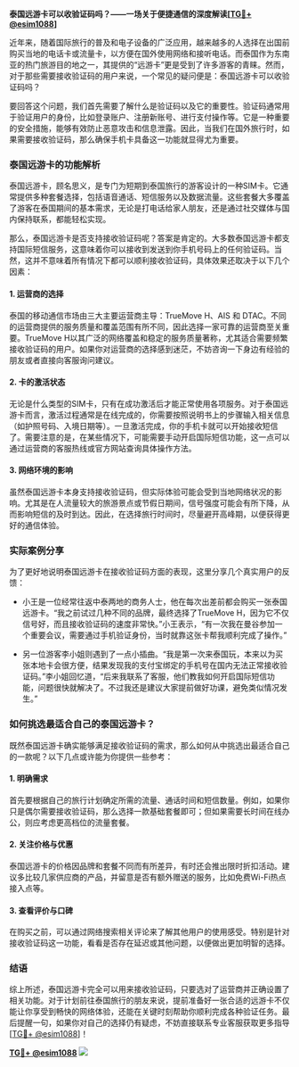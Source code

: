 **泰国远游卡可以收验证码吗？——一场关于便捷通信的深度解读[[TG💪+ @esim1088](https://t.me/s/esim1088)]**

近年来，随着国际旅行的普及和电子设备的广泛应用，越来越多的人选择在出国前购买当地的电话卡或流量卡，以方便在国外使用网络和接听电话。而泰国作为东南亚的热门旅游目的地之一，其提供的“远游卡”更是受到了许多游客的青睐。然而，对于那些需要接收验证码的用户来说，一个常见的疑问便是：泰国远游卡可以收验证码吗？

要回答这个问题，我们首先需要了解什么是验证码以及它的重要性。验证码通常用于验证用户的身份，比如登录账户、注册新账号、进行支付操作等。它是一种重要的安全措施，能够有效防止恶意攻击和信息泄露。因此，当我们在国外旅行时，如果需要接收验证码，那么确保手机卡具备这一功能就显得尤为重要。

### 泰国远游卡的功能解析

泰国远游卡，顾名思义，是专门为短期到泰国旅行的游客设计的一种SIM卡。它通常提供多种套餐选择，包括语音通话、短信服务以及数据流量。这些套餐大多覆盖了游客在泰国期间的基本需求，无论是打电话给家人朋友，还是通过社交媒体与国内保持联系，都能轻松实现。

那么，泰国远游卡是否支持接收验证码呢？答案是肯定的。大多数泰国远游卡都支持国际短信服务，这意味着你可以接收到发送到你手机号码上的任何验证码。当然，这并不意味着所有情况下都可以顺利接收验证码，具体效果还取决于以下几个因素：

#### 1. **运营商的选择**
泰国的移动通信市场由三大主要运营商主导：TrueMove H、AIS 和 DTAC。不同的运营商提供的服务质量和覆盖范围有所不同，因此选择一家可靠的运营商至关重要。TrueMove H以其广泛的网络覆盖和稳定的服务质量著称，尤其适合需要频繁接收验证码的用户。如果你对运营商的选择感到迷茫，不妨咨询一下身边有经验的朋友或者直接向客服询问建议。

#### 2. **卡的激活状态**
无论是什么类型的SIM卡，只有在成功激活后才能正常使用各项服务。对于泰国远游卡而言，激活过程通常是在线完成的，你需要按照说明书上的步骤输入相关信息（如护照号码、入境日期等）。一旦激活完成，你的手机卡就可以开始接收短信了。需要注意的是，在某些情况下，可能需要手动开启国际短信功能，这一点可以通过运营商的客服热线或官方网站查询具体操作方法。

#### 3. **网络环境的影响**
虽然泰国远游卡本身支持接收验证码，但实际体验可能会受到当地网络状况的影响。尤其是在人流量较大的旅游景点或节假日期间，信号强度可能会有所下降，从而影响短信的及时到达。因此，在选择旅行时间时，尽量避开高峰期，以便获得更好的通信体验。

### 实际案例分享

为了更好地说明泰国远游卡在接收验证码方面的表现，这里分享几个真实用户的反馈：

- 小王是一位经常往返中泰两地的商务人士，他在每次出差前都会购买一张泰国远游卡。“我之前试过几种不同的品牌，最终选择了TrueMove H，因为它不仅信号好，而且接收验证码的速度非常快。”小王表示，“有一次我在曼谷参加一个重要会议，需要通过手机验证身份，当时就靠这张卡帮我顺利完成了操作。”

- 另一位游客李小姐则遇到了一点小插曲。“我是第一次来泰国玩，本来以为买张本地卡会很方便，结果发现我的支付宝绑定的手机号在国内无法正常接收验证码。”李小姐回忆道，“后来我联系了客服，他们教我如何开启国际短信功能，问题很快就解决了。不过我还是建议大家提前做好功课，避免类似情况发生。”

### 如何挑选最适合自己的泰国远游卡？

既然泰国远游卡确实能够满足接收验证码的需求，那么如何从中挑选出最适合自己的一款呢？以下几点或许能为你提供一些参考：

#### 1. **明确需求**
首先要根据自己的旅行计划确定所需的流量、通话时间和短信数量。例如，如果你只是偶尔需要接收验证码，那么选择一款基础套餐即可；但如果需要长时间在线办公，则应考虑更高档位的流量套餐。

#### 2. **关注价格与优惠**
泰国远游卡的价格因品牌和套餐不同而有所差异，有时还会推出限时折扣活动。建议多比较几家供应商的产品，并留意是否有额外赠送的服务，比如免费Wi-Fi热点接入点等。

#### 3. **查看评价与口碑**
在购买之前，可以通过网络搜索相关评论来了解其他用户的使用感受。特别是针对接收验证码这一功能，看看是否存在延迟或其他问题，以便做出更加明智的选择。

### 结语

综上所述，泰国远游卡完全可以用来接收验证码，只要选对了运营商并正确设置了相关功能。对于计划前往泰国旅行的朋友来说，提前准备好一张合适的远游卡不仅能让你享受到畅快的网络体验，还能在关键时刻帮助你顺利完成各种验证任务。最后提醒一句，如果你对自己的选择仍有疑虑，不妨直接联系专业客服获取更多指导[[TG💪+ @esim1088](https://t.me/s/esim1088)]！

**[TG💪+ @esim1088](https://t.me/s/esim1088) ![](https://i.postimg.cc/4NQfJmqS/Snipaste-2025-05-13-00-14-12.png)**